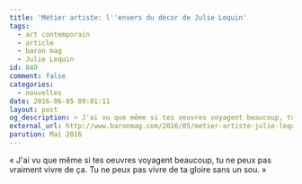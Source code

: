 ```yaml
---
title: 'Métier artiste: l''envers du décor de Julie Lequin'
tags:
  - art contemporain
  - article
  - baron mag
  - Julie Lequin
id: 840
comment: false
categories:
  - nouvelles
date: 2016-06-05 09:01:11
layout: post 
og_description: « J'ai vu que même si tes oeuvres voyagent beaucoup, tu ne peux pas vraiment vivre de ça...»
external_url: http://www.baronmag.com/2016/05/metier-artiste-julie-lequin/ 
parution: Mai 2016
---
```

« J'ai vu que même si tes oeuvres voyagent beaucoup, tu ne peux pas vraiment vivre de ça. Tu ne peux pas vivre de ta gloire sans un sou. »
